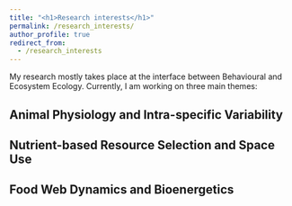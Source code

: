 ```yaml
---
title: "<h1>Research interests</h1>"
permalink: /research_interests/
author_profile: true
redirect_from:
  - /research_interests
---
```


My research mostly takes place at the interface between Behavioural and Ecosystem Ecology. Currently, I am working on three main themes:

<h2>Animal Physiology and Intra-specific Variability</h2>
<p>
</p>

<h2>Nutrient-based Resource Selection and Space Use</h2>
<p>
</p>

<h2>Food Web Dynamics and Bioenergetics</h2>
<p>
</p>
